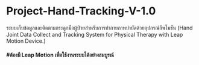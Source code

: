 # Project-Hand-Tracking-V-1.0
ระบบเก็บข้อมูลและติดตามกระดูกมือผู้ป่วยสำหรับการทำกายภาพบำบัดด้วยอุปกรณ์ลีพโมชัน 
(Hand Joint Data Collect and Tracking System for Physical Therapy with Leap Motion Device.)

#### #ต้องมี Leap Motion เพื่อใช้งานระบบได้อย่างสมบูรณ์
